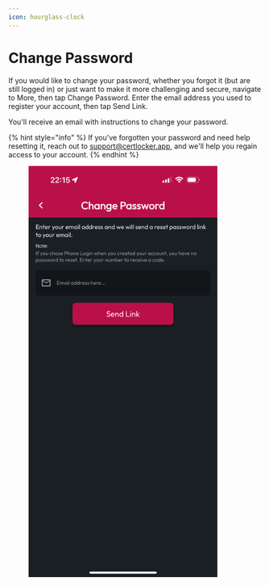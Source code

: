 ```yaml
---
icon: hourglass-clock
---
```


# Change Password

If you would like to change your password, whether you forgot it (but are still logged in) or just want to make it more challenging and secure, navigate to More, then tap Change Password. Enter the email address you used to register your account, then tap Send Link.

You'll receive an email with instructions to change your password.

{% hint style="info" %}
If you've forgotten your password and need help resetting it, reach out to support@certlocker.app, and we'll help you regain access to your account.
{% endhint %}

<figure><img src="../.gitbook/assets/1.0.0-more-change-password.PNG" alt="" width="375"><figcaption></figcaption></figure>
